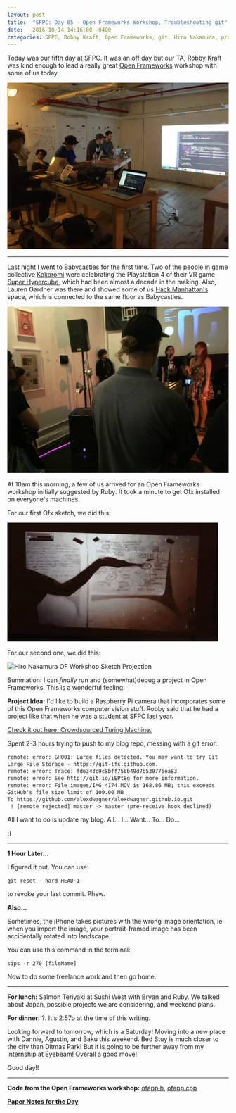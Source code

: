 ```yaml
---
layout: post
title:  "SFPC: Day 05 - Open Frameworks Workshop, Troubleshooting git"
date:   2016-10-14 14:16:00 -0400
categories: SFPC, Robby Kraft, Open Frameworks, git, Hiro Nakamura, project idea
---
```


Today was our fifth day at SFPC. It was an off day but our TA, [Robby Kraft](www.robbykraft.com) was kind enough to lead a really great [Open Frameworks](http://openframeworks.cc/) workshop with some of us today.

![Impromptu Open Frameworks workshop at SFPC](/images/IMG_4215.JPG)

------

Last night I went to [Babycastles](http://www.babycastles.com/) for the first time. Two of the people in game collective [Kokoromi](https://www.google.com/url?sa=t&rct=j&q=&esrc=s&source=web&cd=2&cad=rja&uact=8&ved=0ahUKEwiYgu6Jp9vPAhUGPT4KHaxLDnMQ6F4IJDAB&url=https%3A%2F%2Ftwitter.com%2FKOKOROMI%3Fref_src%3Dtwsrc%255Egoogle%257Ctwcamp%255Eserp%257Ctwgr%255Eauthor&usg=AFQjCNGFmpMOmdmV9y91YzScBoO5HzW-SQ&sig2=b1h_KTJWfsQYtWda5Db2RQ) were celebrating the Playstation 4 of their VR game [Super Hypercube](http://superhypercube.com/), which had been almost a decade in the making. Also, Lauren Gardner was there and showed some of us [Hack Manhattan's](https://www.google.com/url?sa=t&rct=j&q=&esrc=s&source=web&cd=1&cad=rja&uact=8&ved=0ahUKEwi4pezDp9vPAhXGHD4KHWMuDGwQFggdMAA&url=https%3A%2F%2Fhackmanhattan.com%2F&usg=AFQjCNE30eUdtwCuasTeucARJxU2lajsWQ&sig2=eNnGAVJAdF2CwN4eNOM3aA&bvm=bv.135974163,d.cWw) space, which is connected to the same floor as Babycastles.

![Image from Babycastles.](/images/IMG_4202.JPG)

At 10am this morning, a few of us arrived for an Open Frameworks workshop initially suggested by Ruby. It took a minute to get Ofx installed on everyone's machines.

For our first Ofx sketch, we did this:

![Robby Kraft's OF Workshop Sketch Projection Example](/images/textRain_robby.gif)

For our second one, we did this:

![Hiro Nakamura OF Workshop Sketch Projection](/images/textRain_hiro.gif)

Summation: I can *finally* run and (somewhat)debug a project in Open Frameworks. This is a wonderful feeling.

**Project Idea:** I'd like to build a Raspberry Pi camera that incorporates some of this Open Frameworks computer vision stuff. Robby said that he had a project like that when he was a student at SFPC last year.

[Check it out here: Crowdsourced Turing Machine.](https://vimeo.com/146826524)

Spent 2-3 hours trying to push to my blog repo, messing with a git error:

    remote: error: GH001: Large files detected. You may want to try Git Large File Storage - https://git-lfs.github.com.
    remote: error: Trace: fd6343c9c8bff756b49d7b539776ea83
    remote: error: See http://git.io/iEPt8g for more information.
    remote: error: File images/IMG_4174.MOV is 168.86 MB; this exceeds GitHub's file size limit of 100.00 MB
    To https://github.com/alexdwagner/alexdwagner.github.io.git
     ! [remote rejected] master -> master (pre-receive hook declined)

All I want to do is update my blog. All... I... Want... To... Do...

:(

--------

**1 Hour Later...**

I figured it out. You can use:

    git reset --hard HEAD~1

to revoke your last commit. Phew.

**Also...**

Sometimes, the iPhone takes pictures with the wrong image orientation, ie when you import the image, your portrait-framed image has been accidentally rotated into landscape.

You can use this command in the terminal:

    sips -r 270 [fileName]

Now to do some freelance work and then go home.

---

**For lunch:** Salmon Teriyaki at Sushi West with Bryan and Ruby. We talked about Japan, possible projects we are considering, and weekend plans.

**For dinner:** ?. It's 2:57p at the time of this writing.

Looking forward to tomorrow, which is a Saturday! Moving into a new place with Dannie, Agustin, and Baku this weekend. Bed Stuy is much closer to the city than Ditmas Park! But it is going to be further away from my internship at Eyebeam! Overall a good move!

Good day!!

------
**Code from the Open Frameworks workshop:** [ofapp.h](http://pastebin.com/qbXSqCuK), [ofapp.cpp](http://pastebin.com/LMz2rQHb)

**[Paper Notes for the Day](https://www.dropbox.com/s/tjhlhoe6938u7a4/IMG_4221.JPG?dl=0)**
